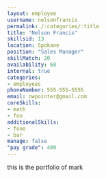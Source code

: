 ```yaml
--- 
layout: employee 
username: nelsonfrancis
permalink: /:categories/:title 
title: "Nelson Francis" 
skillsid: 13 
location: Spokane
position: "Sales Manager"
skillMatch: 20
availability: 68
internal: true
categories: 
- employees
phoneNumber: 555-555-5555 
email: nwpointer@gmail.com
coreSkills:
- math 
- foo
additionalSkills:
- fooo
- bar
manage: false
"pay grade": 400
---
```


this is the portfolio of mark